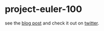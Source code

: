 # project-euler-100

see the [blog post](https://www.freecodecamp.org/news/projecteuler100-coding-challenge-competitive-programming/) and check it out on [twitter](https://twitter.com/projecteuler100).
